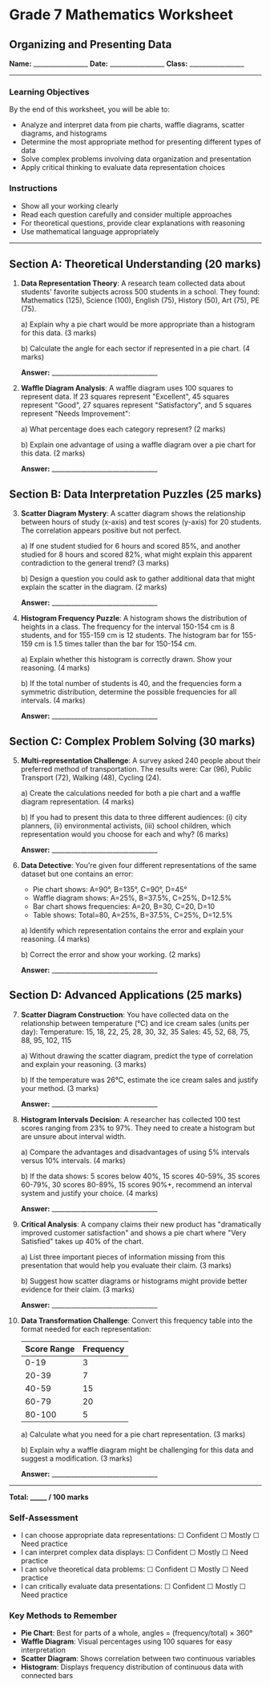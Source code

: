 # Grade 7 Mathematics Worksheet
## Organizing and Presenting Data

**Name:** _________________ **Date:** _________________ **Class:** _________________

---

### Learning Objectives
By the end of this worksheet, you will be able to:
- Analyze and interpret data from pie charts, waffle diagrams, scatter diagrams, and histograms
- Determine the most appropriate method for presenting different types of data
- Solve complex problems involving data organization and presentation
- Apply critical thinking to evaluate data representation choices

### Instructions
- Show all your working clearly
- Read each question carefully and consider multiple approaches
- For theoretical questions, provide clear explanations with reasoning
- Use mathematical language appropriately

---

## Section A: Theoretical Understanding (20 marks)

1. **Data Representation Theory**: A research team collected data about students' favorite subjects across 500 students in a school. They found: Mathematics (125), Science (100), English (75), History (50), Art (75), PE (75). 
   
   a) Explain why a pie chart would be more appropriate than a histogram for this data. (3 marks)
   
   b) Calculate the angle for each sector if represented in a pie chart. (4 marks)
   
   **Answer:** _________________________________

2. **Waffle Diagram Analysis**: A waffle diagram uses 100 squares to represent data. If 23 squares represent "Excellent", 45 squares represent "Good", 27 squares represent "Satisfactory", and 5 squares represent "Needs Improvement":
   
   a) What percentage does each category represent? (2 marks)
   
   b) Explain one advantage of using a waffle diagram over a pie chart for this data. (2 marks)
   
   **Answer:** _________________________________

## Section B: Data Interpretation Puzzles (25 marks)

3. **Scatter Diagram Mystery**: A scatter diagram shows the relationship between hours of study (x-axis) and test scores (y-axis) for 20 students. The correlation appears positive but not perfect.
   
   a) If one student studied for 6 hours and scored 85%, and another studied for 8 hours and scored 82%, what might explain this apparent contradiction to the general trend? (3 marks)
   
   b) Design a question you could ask to gather additional data that might explain the scatter in the diagram. (2 marks)
   
   **Answer:** _________________________________

4. **Histogram Frequency Puzzle**: A histogram shows the distribution of heights in a class. The frequency for the interval 150-154 cm is 8 students, and for 155-159 cm is 12 students. The histogram bar for 155-159 cm is 1.5 times taller than the bar for 150-154 cm.
   
   a) Explain whether this histogram is correctly drawn. Show your reasoning. (4 marks)
   
   b) If the total number of students is 40, and the frequencies form a symmetric distribution, determine the possible frequencies for all intervals. (4 marks)
   
   **Answer:** _________________________________

## Section C: Complex Problem Solving (30 marks)

5. **Multi-representation Challenge**: A survey asked 240 people about their preferred method of transportation. The results were: Car (96), Public Transport (72), Walking (48), Cycling (24).
   
   a) Create the calculations needed for both a pie chart and a waffle diagram representation. (4 marks)
   
   b) If you had to present this data to three different audiences: (i) city planners, (ii) environmental activists, (iii) school children, which representation would you choose for each and why? (6 marks)
   
   **Answer:** _________________________________

6. **Data Detective**: You're given four different representations of the same dataset but one contains an error:
   - Pie chart shows: A=90°, B=135°, C=90°, D=45°
   - Waffle diagram shows: A=25%, B=37.5%, C=25%, D=12.5%
   - Bar chart shows frequencies: A=20, B=30, C=20, D=10
   - Table shows: Total=80, A=25%, B=37.5%, C=25%, D=12.5%
   
   a) Identify which representation contains the error and explain your reasoning. (4 marks)
   
   b) Correct the error and show your working. (2 marks)
   
   **Answer:** _________________________________

## Section D: Advanced Applications (25 marks)

7. **Scatter Diagram Construction**: You have collected data on the relationship between temperature (°C) and ice cream sales (units per day):
   Temperature: 15, 18, 22, 25, 28, 30, 32, 35
   Sales: 45, 52, 68, 75, 88, 95, 102, 115
   
   a) Without drawing the scatter diagram, predict the type of correlation and explain your reasoning. (3 marks)
   
   b) If the temperature was 26°C, estimate the ice cream sales and justify your method. (3 marks)
   
   **Answer:** _________________________________

8. **Histogram Intervals Decision**: A researcher has collected 100 test scores ranging from 23% to 97%. They need to create a histogram but are unsure about interval width.
   
   a) Compare the advantages and disadvantages of using 5% intervals versus 10% intervals. (4 marks)
   
   b) If the data shows: 5 scores below 40%, 15 scores 40-59%, 35 scores 60-79%, 30 scores 80-89%, 15 scores 90%+, recommend an interval system and justify your choice. (4 marks)
   
   **Answer:** _________________________________

9. **Critical Analysis**: A company claims their new product has "dramatically improved customer satisfaction" and shows a pie chart where "Very Satisfied" takes up 40% of the chart.
   
   a) List three important pieces of information missing from this presentation that would help you evaluate their claim. (3 marks)
   
   b) Suggest how scatter diagrams or histograms might provide better evidence for their claim. (3 marks)
   
   **Answer:** _________________________________

10. **Data Transformation Challenge**: Convert this frequency table into the format needed for each representation:

    | Score Range | Frequency |
    |-------------|-----------|
    | 0-19        | 3         |
    | 20-39       | 7         |
    | 40-59       | 15        |
    | 60-79       | 20        |
    | 80-100      | 5         |
    
    a) Calculate what you need for a pie chart representation. (3 marks)
    
    b) Explain why a waffle diagram might be challenging for this data and suggest a modification. (3 marks)
    
    **Answer:** _________________________________

---

**Total: _____ / 100 marks**

### Self-Assessment
- I can choose appropriate data representations: ☐ Confident ☐ Mostly ☐ Need practice
- I can interpret complex data displays: ☐ Confident ☐ Mostly ☐ Need practice
- I can solve theoretical data problems: ☐ Confident ☐ Mostly ☐ Need practice
- I can critically evaluate data presentations: ☐ Confident ☐ Mostly ☐ Need practice

### Key Methods to Remember
- **Pie Chart**: Best for parts of a whole, angles = (frequency/total) × 360°
- **Waffle Diagram**: Visual percentages using 100 squares for easy interpretation
- **Scatter Diagram**: Shows correlation between two continuous variables
- **Histogram**: Displays frequency distribution of continuous data with connected bars
